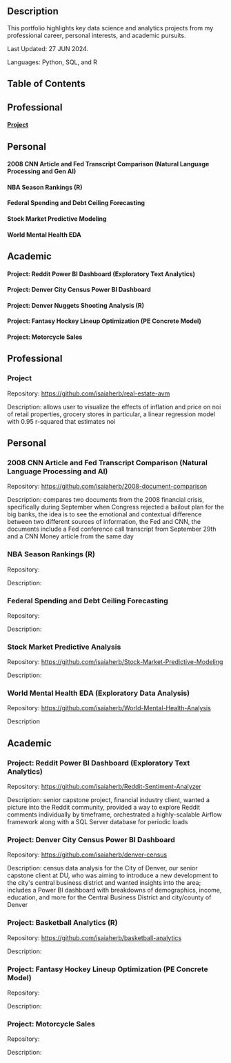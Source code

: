 ## Description
This portfolio highlights key data science and analytics projects from my professional career, personal interests, and academic pursuits.

Last Updated: 27 JUN 2024.

Languages: Python, SQL, and R

## Table of Contents
## Professional
#### [Project](#project)
## Personal 
#### 2008 CNN Article and Fed Transcript Comparison (Natural Language Processing and Gen AI)
#### NBA Season Rankings (R)
#### Federal Spending and Debt Ceiling Forecasting
#### Stock Market Predictive Modeling
#### World Mental Health EDA 
## Academic
#### Project: Reddit Power BI Dashboard (Exploratory Text Analytics)
#### Project: Denver City Census Power BI Dashboard
#### Project: Denver Nuggets Shooting Analysis (R)
#### Project: Fantasy Hockey Lineup Optimization (PE Concrete Model)
#### Project: Motorcycle Sales

## Professional
### Project 
Repository: https://github.com/isaiaherb/real-estate-avm

Description: allows user to visualize the effects of inflation and price on noi of retail properties, grocery stores in particular, a linear regression model with 0.95 r-squared that estimates noi

## Personal
### 2008 CNN Article and Fed Transcript Comparison (Natural Language Processing and AI)
Repository: https://github.com/isaiaherb/2008-document-comparison

Description: compares two documents from the 2008 financial crisis, specifically during September when Congress rejected a bailout plan for the big banks, the idea is to see the emotional and contextual difference between two different sources of information, the Fed and CNN, the documents include a Fed conference call transcript from September 29th and a CNN Money article from the same day

### NBA Season Rankings (R)
Repository:

Description:

### Federal Spending and Debt Ceiling Forecasting
Repository:

Description:


### Stock Market Predictive Analysis
Repository: https://github.com/isaiaherb/Stock-Market-Predictive-Modeling

Description:

### World Mental Health EDA (Exploratory Data Analysis)
Repository: https://github.com/isaiaherb/World-Mental-Health-Analysis

Description

## Academic
### Project: Reddit Power BI Dashboard (Exploratory Text Analytics)
Repository: https://github.com/isaiaherb/Reddit-Sentiment-Analyzer 

Description: senior capstone project, financial industry client, wanted a picture into the Reddit community, provided a way to explore Reddit comments individually by timeframe, orchestrated a highly-scalable Airflow framework along with a SQL Server database for periodic loads

### Project: Denver City Census Power BI Dashboard
Repository: https://github.com/isaiaherb/denver-census

Description: census data analysis for the City of Denver, our senior capstone client at DU, who was aiming to introduce a new development to the city's central business district and wanted insights into the area; includes a Power BI dashboard with breakdowns of demographics, income, education, and more for the Central Business District and city/county of Denver

### Project: Basketball Analytics (R)
Repository: https://github.com/isaiaherb/basketball-analytics

Description:

### Project: Fantasy Hockey Lineup Optimization (PE Concrete Model)
Repository:

Description:

### Project: Motorcycle Sales
Repository:

Description:
